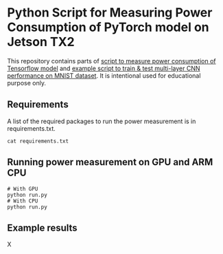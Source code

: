 # Python Script for Measuring Power Consumption of PyTorch model on Jetson TX2 

This repository contains parts of [script to measure power consumption of Tensorflow model](https://github.com/lcm97/TX2-dnn-power-measurements) and [example script to train & test multi-layer CNN performance on MNIST dataset](https://github.com/pytorch/examples/blob/main/mnist/main.py).
It is intentional used for educational purpose only. 

## Requirements

A list of the required packages to run the power measurement is in requirements.txt.

```
cat requirements.txt
```

## Running power measurement on GPU and ARM CPU

```
# With GPU
python run.py 
# With CPU
python run.py 
```

## Example results

X
